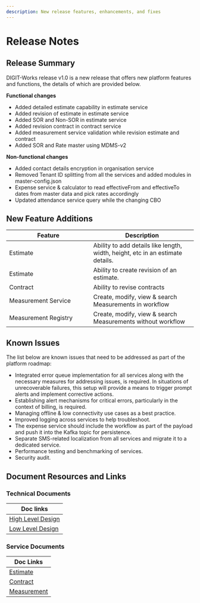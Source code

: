 ```yaml
---
description: New release features, enhancements, and fixes
---
```


# Release Notes

## Release Summary <a href="#release-summary" id="release-summary"></a>

DIGIT-Works release v1.0 is a new release that offers new platform features and functions, the details of which are provided below.

**Functional changes**&#x20;

* Added detailed estimate capability in estimate service
* Added revision of estimate in estimate service
* Added SOR and Non-SOR in estimate service
* Added revision contract in contract service
* Added measurement service validation while revision estimate and contract
* Added SOR and Rate master using MDMS-v2

**Non-functional changes**&#x20;

* Added contact details encryption in organisation service
* Removed Tenant ID splitting from all the services and added modules in master-config.json
* Expense service & calculator to read effectiveFrom and effectiveTo dates from master data and pick rates accordingly
* Updated attendance service query while the changing CBO

## New ‌Feature Additions <a href="#new-feature-additions" id="new-feature-additions"></a>

<table><thead><tr><th width="210">Feature</th><th>Description</th></tr></thead><tbody><tr><td>Estimate</td><td>Ability to add details like length, width, height, etc in an estimate details.</td></tr><tr><td>Estimate</td><td>Ability to create revision of an estimate.</td></tr><tr><td>Contract</td><td>Ability to revise contracts</td></tr><tr><td>Measurement Service</td><td>Create, modify, view &#x26; search Measurements in workflow</td></tr><tr><td>Measurement Registry</td><td>Create, modify, view &#x26; search Measurements without workflow</td></tr></tbody></table>

## Known Issues

The list below are known issues that need to be addressed as part of the platform roadmap:

* Integrated error queue implementation for all services along with the necessary measures for addressing issues, is required. In situations of unrecoverable failures, this setup will provide a means to trigger prompt alerts and implement corrective actions.
* Establishing alert mechanisms for critical errors, particularly in the context of billing, is required.&#x20;
* Managing offline & low connectivity use cases as a best practice.
* Improved logging across services to help troubleshoot.
* The expense service should include the workflow as part of the payload and push it into the Kafka topic for persistence.&#x20;
* Separate SMS-related localization from all services and migrate it to a dedicated service.
* Performance testing and benchmarking of services.
* Security audit.

## Document Resources and Links <a href="#document-resources-and-links" id="document-resources-and-links"></a>

### Technical Documents

| Doc links                                                 |
| --------------------------------------------------------- |
| [High Level Design](../architecture/high-level-design.md) |
| [Low Level Design](../architecture/low-level-design/)     |

### Service Documents

| Doc Links                                                                             |
| ------------------------------------------------------------------------------------- |
| [Estimate](../platform-services/estimate.md)                                          |
| [Contract](../configuration/service-configuration/contract.md)                        |
| [Measurement](../architecture/low-level-design/services/detailed-measurement-book.md) |
